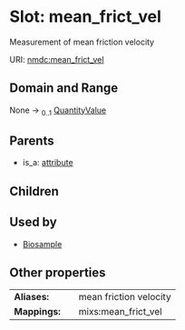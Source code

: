 
# Slot: mean_frict_vel


Measurement of mean friction velocity

URI: [nmdc:mean_frict_vel](https://microbiomedata/meta/mean_frict_vel)


## Domain and Range

None &#8594;  <sub>0..1</sub> [QuantityValue](QuantityValue.md)

## Parents

 *  is_a: [attribute](attribute.md)

## Children


## Used by

 * [Biosample](Biosample.md)

## Other properties

|  |  |  |
| --- | --- | --- |
| **Aliases:** | | mean friction velocity |
| **Mappings:** | | mixs:mean_frict_vel |

